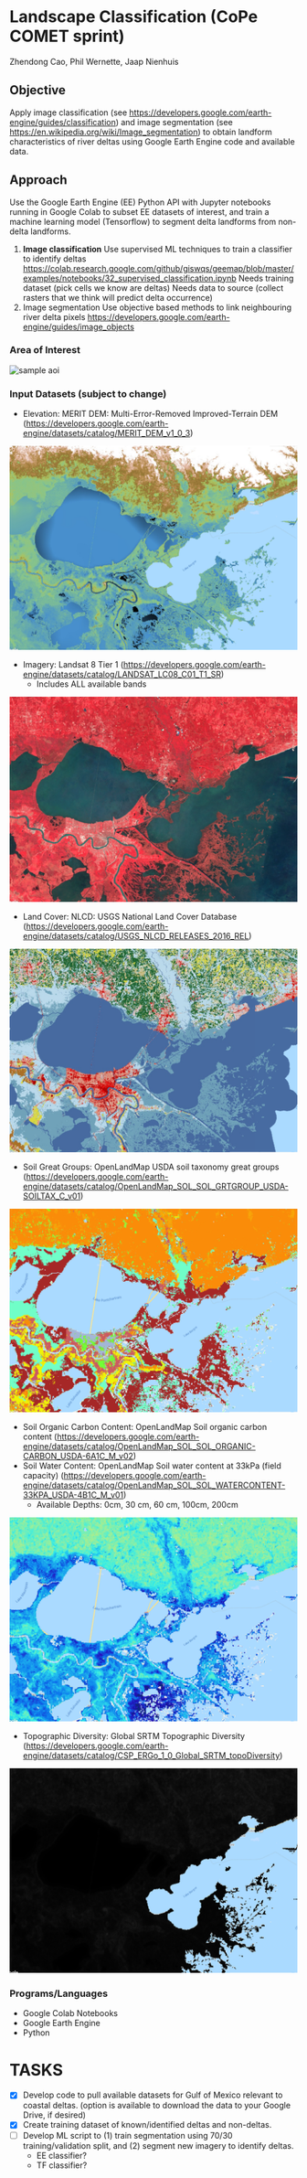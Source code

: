 # Landscape Classification (CoPe COMET sprint)
Zhendong Cao, Phil Wernette, Jaap Nienhuis

## Objective
Apply image classification (see https://developers.google.com/earth-engine/guides/classification) and image segmentation (see https://en.wikipedia.org/wiki/Image_segmentation) to obtain landform characteristics of river deltas using Google Earth Engine code and available data.

## Approach
Use the Google Earth Engine (EE) Python API with Jupyter notebooks running in Google Colab to subset EE datasets of interest, and train a machine learning model (Tensorflow) to segment delta landforms from non-delta landforms.

1. **Image classification**
Use supervised ML techniques to train a classifier to identify deltas https://colab.research.google.com/github/giswqs/geemap/blob/master/examples/notebooks/32_supervised_classification.ipynb
Needs training dataset (pick cells we know are deltas)
Needs data to source (collect rasters that we think will predict delta occurrence) 
2. Image segmentation
Use objective based methods to link neighbouring river delta pixels
https://developers.google.com/earth-engine/guides/image_objects

### Area of Interest
![sample aoi](/images/sample_map.PNG)

### Input Datasets (subject to change)
- Elevation: MERIT DEM: Multi-Error-Removed Improved-Terrain DEM (https://developers.google.com/earth-engine/datasets/catalog/MERIT_DEM_v1_0_3)

![elevation map](/images/mdem.PNG)
- Imagery: Landsat 8 Tier 1 (https://developers.google.com/earth-engine/datasets/catalog/LANDSAT_LC08_C01_T1_SR)
    - Includes ALL available bands

![landcover8 tier 1 imagery](/images/l8fc.PNG)
- Land Cover: NLCD: USGS National Land Cover Database (https://developers.google.com/earth-engine/datasets/catalog/USGS_NLCD_RELEASES_2016_REL)

![landcover map](/images/landcover.PNG)
- Soil Great Groups: OpenLandMap USDA soil taxonomy great groups (https://developers.google.com/earth-engine/datasets/catalog/OpenLandMap_SOL_SOL_GRTGROUP_USDA-SOILTAX_C_v01)

![soil great groups map](/images/sgg.PNG)
- Soil Organic Carbon Content: OpenLandMap Soil organic carbon content (https://developers.google.com/earth-engine/datasets/catalog/OpenLandMap_SOL_SOL_ORGANIC-CARBON_USDA-6A1C_M_v02)
- Soil Water Content: OpenLandMap Soil water content at 33kPa (field capacity) (https://developers.google.com/earth-engine/datasets/catalog/OpenLandMap_SOL_SOL_WATERCONTENT-33KPA_USDA-4B1C_M_v01)
    - Available Depths: 0cm, 30 cm, 60 cm, 100cm, 200cm

![soil water content map](/images/sm30cm.PNG)
- Topographic Diversity: Global SRTM Topographic Diversity (https://developers.google.com/earth-engine/datasets/catalog/CSP_ERGo_1_0_Global_SRTM_topoDiversity)

![topographic diversity index map](/images/tdi.PNG)

### Programs/Languages
- Google Colab Notebooks
- Google Earth Engine
- Python

# TASKS
- [x] Develop code to pull available datasets for Gulf of Mexico relevant to coastal deltas. (option is available to download the data to your Google Drive, if desired)
- [x] Create training dataset of known/identified deltas and non-deltas.
- [ ] Develop ML script to (1) train segmentation using 70/30 training/validation split, and (2) segment new imagery to identify deltas.
    - EE classifier?
    - TF classifier?
